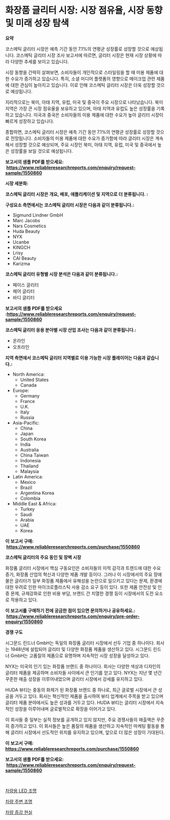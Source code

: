<p><h1>화장품 글리터 시장: 시장 점유율, 시장 동향 및 미래 성장 탐색</h1></p><p><strong>요약</strong></p>
<p><p>코스메틱 글리터 시장은 예측 기간 동안 7.1%의 연평균 성장률로 성장할 것으로 예상됩니다. 코스메틱 글리터 시장 조사 보고서에 따르면, 글리터 시장은 현재 시장 상황에 따라 다양한 추세를 보이고 있습니다.</p><p>시장 동향을 간략히 살펴보면, 소비자들이 개인적으로 스타일링을 할 때 미용 제품에 대한 수요가 증가하고 있습니다. 특히, 소셜 미디어 플랫폼의 영향으로 메이크업 관련 제품에 대한 관심이 높아지고 있습니다. 이로 인해 코스메틱 글리터 시장은 더욱 성장할 것으로 예상됩니다.</p><p>지리적으로는 북미, 아태 지역, 유럽, 미국 및 중국이 주요 시장으로 나타났습니다. 북미 지역은 가장 큰 시장 점유율을 보유하고 있으며, 아태 지역과 유럽도 높은 성장률을 기록하고 있습니다. 미국과 중국은 소비자들의 미용 제품에 대한 수요가 높아 글리터 시장이 빠르게 성장하고 있습니다.</p><p>종합하면, 코스메틱 글리터 시장은 예측 기간 동안 7.1%의 연평균 성장률로 성장할 것으로 전망됩니다. 소비자들의 미용 제품에 대한 수요가 증가함에 따라 글리터 시장은 계속해서 성장할 것으로 예상되며, 주요 시장인 북미, 아태 지역, 유럽, 미국 및 중국에서 높은 성장률을 보일 것으로 예상됩니다.</p></p>
<p><strong>보고서의 샘플 PDF를 받으세요: &nbsp;<a href="https://www.reliableresearchreports.com/enquiry/request-sample/1550860">https://www.reliableresearchreports.com/enquiry/request-sample/1550860</a></strong></p>
<p><strong>시장 세분화:</strong></p>
<p><strong> 코스메틱 글리터 시장은 개요, 배포, 애플리케이션 및 지역으로 더 분류됩니다. :</strong></p>
<p><strong>구성요소 측면에서는 코스메틱 글리터 시장은 다음과 같이 분류됩니다.:</strong></p>
<p><ul><li>Sigmund Lindner GmbH</li><li>Marc Jacobs</li><li>Nars Cosmetics</li><li>Huda Beauty</li><li>NYX</li><li>Ucanbe</li><li>KINGCH</li><li>Lrisy</li><li>CAI Beauty</li><li>Karizma</li></ul></p>
<p><strong> 코스메틱 글리터 유형별 시장 분석은 다음과 같이 분류됩니다.:</strong></p>
<p><ul><li>페이스 글리터</li><li>헤어 글리터</li><li>바디 글리터</li></ul></p>
<p><strong>보고서의 샘플 PDF를 받으세요 :<a href="https://www.reliableresearchreports.com/enquiry/request-sample/1550860">https://www.reliableresearchreports.com/enquiry/request-sample/1550860</a></strong></p>
<p><strong> 코스메틱 글리터 응용 분야별 시장 산업 조사는 다음과 같이 분류됩니다.:</strong></p>
<p><ul><li>온라인</li><li>오프라인</li></ul></p>
<p><strong>지역 측면에서 코스메틱 글리터 지역별로 이용 가능한 시장 플레이어는 다음과 같습니다.:</strong></p>
<p><ul>
    <li>
        North America:
        <ul>
            <li>United States</li>
            <li>Canada</li>
        </ul>
    </li>
    <li>
        Europe:
        <ul>
            <li>Germany</li>
            <li>France</li>
            <li>U.K.</li>
            <li>Italy</li>
            <li>Russia</li>
        </ul>
    </li>
    <li>
        Asia-Pacific:
        <ul>
            <li>China</li>
            <li>Japan</li>
            <li>South Korea</li>
            <li>India</li>
            <li>Australia</li>
            <li>China Taiwan</li>
            <li>Indonesia</li>
            <li>Thailand</li>
            <li>Malaysia</li>
        </ul>
    </li>
    <li>
        Latin America:
        <ul>
            <li>Mexico</li>
            <li>Brazil</li>
            <li>Argentina Korea</li>
            <li>Colombia</li>
        </ul>
    </li>
    <li>
        Middle East & Africa:
        <ul>
            <li>Turkey</li>
            <li>Saudi</li>
            <li>Arabia</li>
            <li>UAE</li>
            <li>Korea</li>
        </ul>
    </li>
    </ul></p>
<p><strong>이 보고서 구매: &nbsp;<a href="https://www.reliableresearchreports.com/purchase/1550860">https://www.reliableresearchreports.com/purchase/1550860</a></strong></p>
<p><strong>코스메틱 글리터의 주요 동인 및 장벽 시장</strong></p>
<p><p>화장품 글리터 시장에서 핵심 구동요인은 소비자들의 미적 감각과 트렌드에 대한 수요 증가, 화장품 산업의 혁신과 다양한 제품 개발 등이다. 그러나 이 시장에서의 주요 장애물은 글리터가 일부 화장품 제품에서 유해성을 논란으로 일으키고 있다는 문제, 환경에 대한 우려로 인한 마이크로플라스틱 사용 감소 요구 등이 있다. 또한 제품 안전성 및 인증 문제, 규제강화로 인한 비용 부담, 브랜드 간 치열한 경쟁 등이 시장에서의 도전 요소로 작용하고 있다.</p></p>
<p><strong>이 보고서를 구매하기 전에 궁금한 점이 있으면 문의하거나 공유하세요.: &nbsp;<a href="https://www.reliableresearchreports.com/enquiry/pre-order-enquiry/1550860">https://www.reliableresearchreports.com/enquiry/pre-order-enquiry/1550860</a></strong></p>
<p><strong>경쟁 구도</strong></p>
<p><p>시그문드 린드너 GmbH는 독일의 화장품 글리터 시장에서 선두 기업 중 하나이다. 회사는 1948년에 설립되어 글리터 및 다양한 화장품 제품을 생산하고 있다. 시그문드 린드너 GmbH는 고품질의 제품으로 유명하며 지속적인 시장 성장을 달성하고 있다.</p><p>NYX는 미국의 인기 있는 화장품 브랜드 중 하나이다. 회사는 다양한 색상과 디자인의 글리터 제품을 제공하며 소비자들 사이에서 큰 인기를 얻고 있다. NYX는 지난 몇 년간 꾸준한 매출 성장을 이루어내었으며 글리터 시장에서 강세를 유지하고 있다.</p><p>HUDA 뷰티는 중동의 화제가 된 화장품 브랜드 중 하나로, 최근 글로벌 시장에서 큰 성공을 거두고 있다. 회사는 혁신적인 제품을 출시하여 뷰티 업계에서 주목을 받고 있으며 글리터 제품 분야에서도 높은 성과를 거두고 있다. HUDA 뷰티는 글리터 시장에서 지속적인 성장을 이루어내며 글로벌적으로 확장을 이어가고 있다.</p><p>이 회사들 중 일부는 실적 정보를 공개하고 있지 않지만, 주요 경쟁사들의 매출액은 꾸준히 증가하고 있다. 이 회사들은 높은 품질의 제품을 생산하고 지속적인 마케팅 활동을 통해 글리터 시장에서 선도적인 위치를 유지하고 있으며, 앞으로 더 많은 성장이 기대된다.</p></p>
<p><strong>이 보고서 구매: &nbsp; <a href="https://www.reliableresearchreports.com/purchase/1550860">https://www.reliableresearchreports.com/purchase/1550860</a></strong></p>
<p><strong>보고서의 샘플 PDF를 받으세요: &nbsp;<a href="https://www.reliableresearchreports.com/enquiry/request-sample/1550860">https://www.reliableresearchreports.com/enquiry/request-sample/1550860</a></strong><strong></strong></p>
<p>&nbsp;</p>
<p><p><a href="https://github.com/royErdmtyan906778/Market-Research-Report-List-1/blob/main/69472386374.md">차량용 LED 조명</a></p><p><a href="https://github.com/vsap75a286l/Market-Research-Report-List-1/blob/main/69268116372.md">차량 주변 조명</a></p><p><a href="https://github.com/Maeennan456456/Market-Research-Report-List-1/blob/main/77518286373.md">차량 증강 현실</a></p></p>